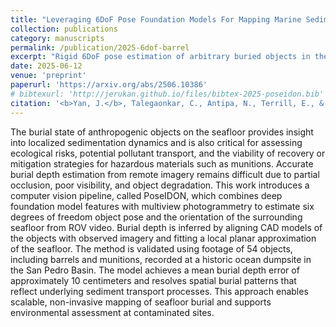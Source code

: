 ```yaml
---
title: "Leveraging 6DoF Pose Foundation Models For Mapping Marine Sediment Burial"
collection: publications
category: manuscripts
permalink: /publication/2025-6dof-barrel
excerpt: "Rigid 6DoF pose estimation of arbitrary buried objects in the seafloor from ROV footage using foundation models.<br/><img src='/images/fit-overlays-barrelddt1.gif' width=300>"
date: 2025-06-12
venue: 'preprint'
paperurl: 'https://arxiv.org/abs/2506.10386'
# bibtexurl: 'http://jerukan.github.io/files/bibtex-2025-poseidon.bib'
citation: '<b>Yan, J.</b>, Talegaonkar, C., Antipa, N., Terrill, E., & Merrifield, S. (2025). <b>Leveraging 6DoF Pose Foundation Models For Mapping Marine Sediment Burial.</b> <i>Preprint</i>.'
---
```


The burial state of anthropogenic objects on the seafloor provides insight into localized sedimentation dynamics and is also critical for assessing ecological risks, potential pollutant transport, and the viability of recovery or mitigation strategies for hazardous materials such as munitions. Accurate burial depth estimation from remote imagery remains difficult due to partial occlusion, poor visibility, and object degradation. This work introduces a computer vision pipeline, called PoseIDON, which combines deep foundation model features with multiview photogrammetry to estimate six degrees of freedom object pose and the orientation of the surrounding seafloor from ROV video. Burial depth is inferred by aligning CAD models of the objects with observed imagery and fitting a local planar approximation of the seafloor. The method is validated using footage of 54 objects, including barrels and munitions, recorded at a historic ocean dumpsite in the San Pedro Basin. The model achieves a mean burial depth error of approximately 10 centimeters and resolves spatial burial patterns that reflect underlying sediment transport processes. This approach enables scalable, non-invasive mapping of seafloor burial and supports environmental assessment at contaminated sites. 
